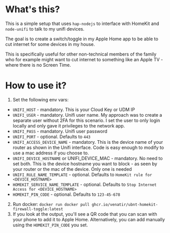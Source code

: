 # What's this?

This is a simple setup that uses `hap-nodejs` to interface with HomeKit and `node-unifi` to talk to my unifi devices.

The goal is to create a switch/toggle in my Apple Home app to be able to cut internet for some devices in my house.

This is specifically useful for other non-technical members of the family who for example might want to cut internet to something like an Apple TV - where there is no Screen Time.


# How to use it?

1. Set the following env vars:
  - `UNIFI_HOST` - mandatory. This is your Cloud Key or UDM IP
  - `UNIFI_USER` - mandatory. Unifi user name. My approach was to create a separate user without 2FA for this scenario. I set the user to only login locally and only gave it privileges to the network app.
  - `UNIFI_PASS` - mandatory. Unifi user password
  - `UNIFI_PORT` - optional. Defaults to `443`
  - `UNIFI_ACCESS_DEVICE_NAME` - mandatory. This is the device name of your router as shown in the Unifi interface. Code is easy enough to modify to use a mac address if you choose to.
  - `UNIFI_DEVICE_HOSTNAME` or UNIFI_DEVICE_MAC - mandatory. No need to set both. This is the device hostname you want to block - as seen by your router or the mac of the device. Only one is needed
  - `UNIFI_RULE_NAME_TEMPLATE` - optional. Defaults to `HomeKit rule for <DEVICE_HOSTNAME>`
  - `HOMEKIT_SERVICE_NAME_TEMPLATE` - optional. Defaults to `Stop Internet Access for <DEVICE_HOSTNAME>`
  - `HOMEKIT_PIN_CODE` - optional. Defaults to `123-45-678`
2. Run docker: `docker run docker pull ghcr.io/venatir/ubnt-homekit-firewall-toggle:latest`
3. If you look at the output, you'll see a QR code that you can scan with your phone to add it to Apple Home. Alternatively, you can add manually using the `HOMEKIT_PIN_CODE` you set.
